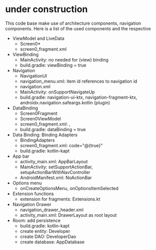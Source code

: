 # under construction

This code base make use of architecture components, navigation components.
Here is a list of the used components and the respective 

* ViewModel and LiveData
    * Screen0*
    * screen0_fragment.xml
* ViewBinding
    * MainActivity: no <layout> needed for (view) binding
    * build.gradle: viewBinding = true
* Navigation
    * NavigationUI
    * navigation_menu.xml: item id references to navigation id 
    * navigation.xml
    * MainActivity: onSupportNavigateUp
    * build.gradle: navigation-ui-ktx, navigation-fragment-ktx, androidx.navigation.safeargs.kotlin (plugin)
* DataBinding
    * Screen0Fragment
    * Screen0ViewModel
    * screen0_fragment.xml: <layout>, <data>
    * build.gradle: dataBinding = true
* Data Binding: Binding Adapters
    * BindingAdapters
    * screen0_fragment.xml: code="@{true}"
    * build.gradle: kotlin-kapt
* App bar
    * activity_main.xml: AppBarLayout
    * MainActivity: setSupportActionBar, setupActionBarWithNavController
    * AndroidManifest.xml: NoActionBar
* Options menu
    * onCreateOptionsMenu, onOptionsItemSelected
* Extension functions
    * extension for fragments: Extensions.kt
* Navigation Drawer
    * navigation_drawer_header.xml
    * activity_main.xml: DrawerLayout as root layout
* Room: add persistence
    * build.gradle: kotlin-kapt 
    * create entity: Developer
    * create DAO: DeveloperDao
    * create database: AppDatabase

